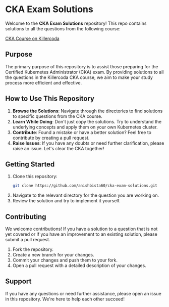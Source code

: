 # CKA Exam Solutions

Welcome to the **CKA Exam Solutions** repository! This repo contains solutions to all the questions from the following course:

[CKA Course on Killercoda](https://killercoda.com/sachin/course/CKA)

## Purpose

The primary purpose of this repository is to assist those preparing for the Certified Kubernetes Administrator (CKA) exam. By providing solutions to all the questions in the Killercoda CKA course, we aim to make your study process more efficient and effective.

## How to Use This Repository

1. **Browse the Solutions**: Navigate through the directories to find solutions to specific questions from the CKA course.
2. **Learn While Doing**: Don't just copy the solutions. Try to understand the underlying concepts and apply them on your own Kubernetes cluster.
3. **Contribute**: Found a mistake or have a better solution? Feel free to contribute by creating a pull request.
4. **Raise Issues**: If you have any doubts or need further clarification, please raise an issue. Let's clear the CKA together!


## Getting Started

1. Clone this repository:
   ```bash
   git clone https://github.com/anishbista60/cka-exam-solutions.git
   ```
2. Navigate to the relevant directory for the question you are working on.
3. Review the solution and try to implement it yourself.

## Contributing

We welcome contributions! If you have a solution to a question that is not yet covered or if you have an improvement to an existing solution, please submit a pull request.

1. Fork the repository.
2. Create a new branch for your changes.
3. Commit your changes and push them to your fork.
4. Open a pull request with a detailed description of your changes.

## Support

If you have any questions or need further assistance, please open an issue in this repository. We're here to help each other succeed!


